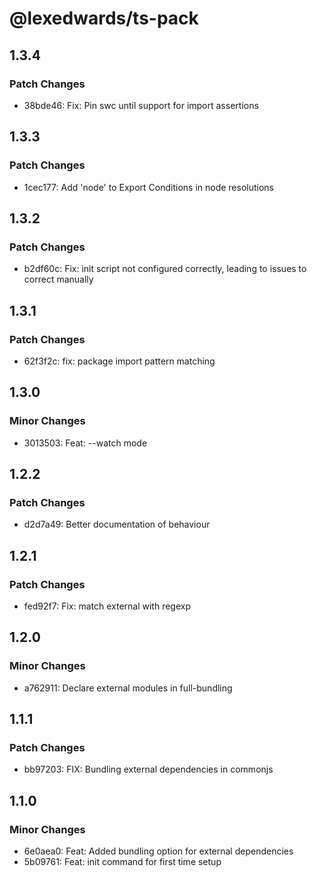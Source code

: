 # @lexedwards/ts-pack

## 1.3.4

### Patch Changes

- 38bde46: Fix: Pin swc until support for import assertions

## 1.3.3

### Patch Changes

- 1cec177: Add 'node' to Export Conditions in node resolutions

## 1.3.2

### Patch Changes

- b2df60c: Fix: init script not configured correctly, leading to issues to correct manually

## 1.3.1

### Patch Changes

- 62f3f2c: fix: package import pattern matching

## 1.3.0

### Minor Changes

- 3013503: Feat: --watch mode

## 1.2.2

### Patch Changes

- d2d7a49: Better documentation of behaviour

## 1.2.1

### Patch Changes

- fed92f7: Fix: match external with regexp

## 1.2.0

### Minor Changes

- a762911: Declare external modules in full-bundling

## 1.1.1

### Patch Changes

- bb97203: FIX: Bundling external dependencies in commonjs

## 1.1.0

### Minor Changes

- 6e0aea0: Feat: Added bundling option for external dependencies
- 5b09761: Feat: init command for first time setup
